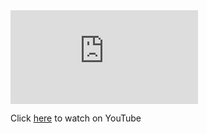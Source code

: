 <div class="videoWrapper">
  <iframe src="https://www.youtube.com/embed/INlHRbX7lwU" frameborder="0" allowfullscreen="allowfullscreen"></iframe>
</div>

Click [here](https://www.youtube.com/INlHRbX7lwU) to watch on YouTube